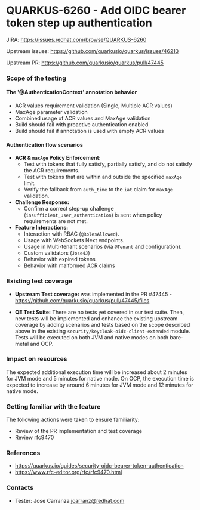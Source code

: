 # QUARKUS-6260 - Add OIDC bearer token step up authentication

JIRA: https://issues.redhat.com/browse/QUARKUS-6260

Upstream issues: https://github.com/quarkusio/quarkus/issues/46213

Upstream PR: https://github.com/quarkusio/quarkus/pull/47445

### Scope of the testing

#### The '@AuthenticationContext' annotation behavior

- ACR values requirement validation (Single, Multiple ACR values)
- MaxAge parameter validation
- Combined usage of ACR values and MaxAge validation
- Build should fail with proactive authentication enabled
- Build should fail if annotation is used with empty ACR values

#### Authentication flow scenarios

- **ACR & `maxAge` Policy Enforcement:**
  - Test with tokens that fully satisfy, partially satisfy, and do not satisfy the ACR requirements.
  - Test with tokens that are within and outside the specified `maxAge` limit.
  - Verify the fallback from `auth_time` to the `iat` claim for `maxAge` validation.
- **Challenge Response:**
  - Confirm a correct step-up challenge (`insufficient_user_authentication`) is sent when policy requirements are not met.
- **Feature Interactions:**
  - Interaction with RBAC (`@RolesAllowed`).
  - Usage with WebSockets Next endpoints.
  - Usage in Multi-tenant scenarios (via `@Tenant` and configuration).
  - Custom validators (`Jose4J`)
  - Behavior with expired tokens
  - Behavior with malformed ACR claims

### Existing test coverage

* **Upstream Test coverage:** was implemented in the PR #47445 - https://github.com/quarkusio/quarkus/pull/47445/files 

* **QE Test Suite:** There are no tests yet covered in our test suite. Then, new tests will be implemented and enhance the existing upstream coverage by adding
  scenarios and tests based on the scope described above in the existing `security/keycloak-oidc-client-extended` module.
 Tests will be executed on both JVM and native modes on both bare-metal and OCP.

### Impact on resources

The expected additional execution time will be increased about 2 minutes for JVM mode and 5 minutes for native mode.
On OCP, the execution time is expected to increase by around 6 minutes for JVM mode and 12 minutes for native mode.

### Getting familiar with the feature

The following actions were taken to ensure familiarity:
- Review of the PR implementation and test coverage
- Review rfc9470 

### References

- https://quarkus.io/guides/security-oidc-bearer-token-authentication
- https://www.rfc-editor.org/rfc/rfc9470.html

### Contacts

* Tester: Jose Carranza <jcarranz@redhat.com>